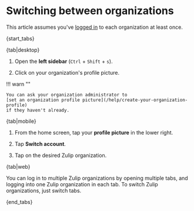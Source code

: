 # Switching between organizations

This article assumes you've [logged in](/help/logging-in) to each organization at least once.

{start_tabs}

{tab|desktop}

1. Open the **left sidebar** (`Ctrl` + `Shift` + `s`).

1. Click on your organization's profile picture.

!!! warn ""

    You can ask your organization administrator to
    [set an organization profile picture](/help/create-your-organization-profile)
    if they haven't already.

{tab|mobile}

1. From the home screen, tap your **profile picture** in the lower right.

1. Tap **Switch account**.

1. Tap on the desired Zulip organization.

{tab|web}

You can log in to multiple Zulip organizations by opening multiple tabs, and
logging into one Zulip organization in each tab. To switch Zulip organizations,
just switch tabs.

{end_tabs}
